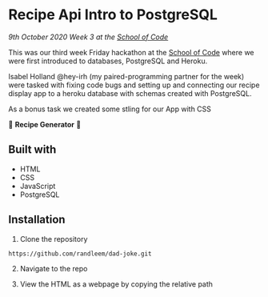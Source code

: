 # Recipe Api Intro to PostgreSQL

*9th October 2020*
*Week 3 at the [School of Code](https://www.schoolofcode.co.uk)*

This was our third week Friday hackathon at the [School of Code](https://www.schoolofcode.co.uk) where we were first introduced to databases, PostgreSQL and Heroku. 

Isabel Holland @hey-irh (my paired-programming partner for the week) were tasked with fixing code bugs and setting up and connecting our recipe display app to a heroku database with schemas created with PostgreSQL.

As a bonus task we created some stling for our App with CSS

 🧁 **Recipe Generator** 🧁

## Built with

- HTML
- CSS
- JavaScript
- PostgreSQL

## Installation

1. Clone the repository

```
https://github.com/randleem/dad-joke.git
```

2. Navigate to the repo

3. View the HTML as a webpage by copying the relative path
